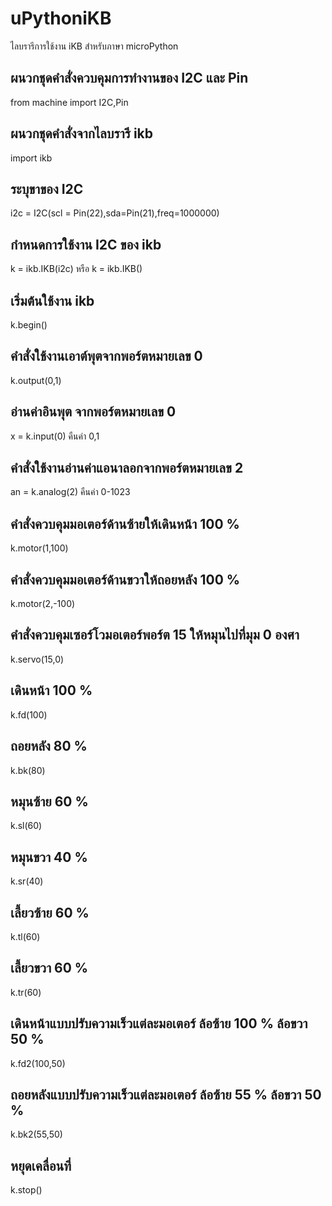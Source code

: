 # uPythoniKB
ไลบรารีการใช้งาน iKB สำหรับภาษา microPython
## ผนวกชุดคำสั่งควบคุมการทำงานของ I2C และ Pin
  from machine import I2C,Pin	
## ผนวกชุดคำสั่งจากไลบรารี ikb
  import ikb       	
## ระบุขาของ I2C
  i2c = I2C(scl = Pin(22),sda=Pin(21),freq=1000000)    
## กำหนดการใช้งาน I2C ของ ikb
k = ikb.IKB(i2c) หรือ k = ikb.IKB()       
## เริ่มต้นใช้งาน ikb
k.begin()                                                                         
## คำสั่งใช้งานเอาต์พุตจากพอร์ตหมายเลข 0
k.output(0,1) 		
## อ่านค่าอินพุต จากพอร์ตหมายเลข 0
x = k.input(0)  คืนค่า 0,1 
## คำสั่งใช้งานอ่านค่าแอนาลอกจากพอร์ตหมายเลข 2 
an = k.analog(2)  คืนค่า 0-1023                                                              
## คำสั่งควบคุมมอเตอร์ด้านซ้ายให้เดินหน้า 100 %
k.motor(1,100)  
## คำสั่งควบคุมมอเตอร์ด้านขวาให้ถอยหลัง 100 %
k.motor(2,-100)                                                    
## คำสั่งควบคุมเซอร์โวมอเตอร์พอร์ต 15 ให้หมุนไปที่มุม 0 องศา
k.servo(15,0) 	
## เดินหน้า 100 %
k.fd(100) 	 
## ถอยหลัง 80 %
k.bk(80) 	  
## หมุนซ้าย 60 %
k.sl(60)
## หมุนขวา 40 %
k.sr(40) 	    
## เลี้ยวซ้าย 60 %
k.tl(60) 	 
## เลี้ยวขวา 60 %
k.tr(60) 	   
## เดินหน้าแบบปรับความเร็วแต่ละมอเตอร์ ล้อซ้าย 100 % ล้อขวา 50 %
k.fd2(100,50) 
## ถอยหลังแบบปรับความเร็วแต่ละมอเตอร์ ล้อซ้าย 55 % ล้อขวา 50 %
k.bk2(55,50) 	  
## หยุดเคลื่อนที่
k.stop()	                                      
